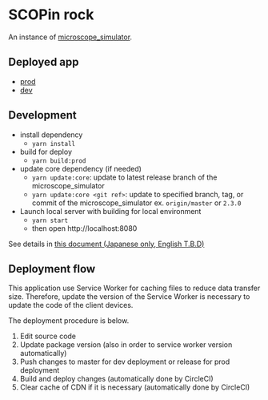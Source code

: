 # SCOPin rock

An instance of [microscope_simulator](https://github.com/Fumipo-Theta/microscope_simulator).

## Deployed app

- [prod](https://microscope.fumipo-theta.com/)
- [dev](https://scopinrock-dev.fumipo-theta.com/)

## Development

- install dependency
  - `yarn install`
- build for deploy
  - `yarn build:prod`
- update core dependency (if needed)
  - `yarn update:core`: update to latest release branch of the microscope_simulator
  - `yarn update:core <git ref>`: update to specified branch, tag, or commit of the microscope_simulator ex. `origin/master` or `2.3.0`
- Launch local server with building for local environment
  - `yarn start`
  - then open http://localhost:8080

See details in [this document (Japanese only, English T.B.D)](/docs/how_to_release_your_app.md)

## Deployment flow

This application use Service Worker for caching files to reduce data transfer size.
Therefore, update the version of the Service Worker is necessary to update the code of the client devices.

The deployment procedure is below.

1. Edit source code
2. Update package version (also in order to service worker version automatically)
3. Push changes to master for dev deployment or release for prod deployment
4. Build and deploy changes (automatically done by CircleCI)
5. Clear cache of CDN if it is necessary (automatically done by CircleCI)
